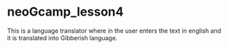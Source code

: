 # neoGcamp_lesson4
This is a language translator where in the user enters the text in english and it is translated into Gibberish language.
